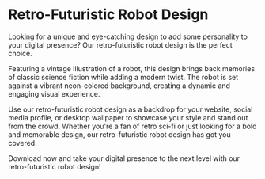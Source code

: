 <!--font:I recommend using the "Montserrat" font for your website.-->

# Retro-Futuristic Robot Design

Looking for a unique and eye-catching design to add some personality to your digital presence? Our retro-futuristic robot design is the perfect choice.

Featuring a vintage illustration of a robot, this design brings back memories of classic science fiction while adding a modern twist. The robot is set against a vibrant neon-colored background, creating a dynamic and engaging visual experience.

Use our retro-futuristic robot design as a backdrop for your website, social media profile, or desktop wallpaper to showcase your style and stand out from the crowd. Whether you're a fan of retro sci-fi or just looking for a bold and memorable design, our retro-futuristic robot design has got you covered.

Download now and take your digital presence to the next level with our retro-futuristic robot design!

<!--

Write me markdown content of website with wallpaper:

"A retro-futuristic wallpaper featuring a vintage illustration of a robot, set against a neon-colored background."

The header of the page should not be copy of the text but rather a real content of the website which is using this wallpaper.


---


# Retro-Futuristic Robot Wallpaper

Add a touch of nostalgia and sci-fi to your desktop or phone with our retro-futuristic wallpaper. Featuring a vintage illustration of a robot, this wallpaper brings back memories of classic science fiction movies and comics.

The robot is set against a vibrant neon-colored background, adding a modern twist to the vintage design. Whether you're a fan of retro sci-fi or just looking for a unique wallpaper to personalize your device, this wallpaper is sure to impress.

Download now and give your device a futuristic upgrade!


---


Heading should not include word "wallpaper". The website should not be about the wallpaper itself, wallpaper is just a related background, rewrite whole content.


---


# Retro-Futuristic Robot Background

Step into the future with our retro-futuristic robot background. Featuring a vintage illustration of a robot, this background takes you back to the golden age of science fiction while adding a modern twist.

The robot is set against a vibrant neon-colored background, creating a dynamic and eye-catching design. Use it as a backdrop for your website, social media profile, or desktop to add a touch of nostalgia and sci-fi to your digital presence.

Whether you're a fan of classic science fiction or just looking for a unique background to showcase your style, our retro-futuristic robot background is the perfect choice. Download now and step into the future!


---


Heading is too long, rewrite whole content.


---


# Retro-Futuristic Robot Design

Looking for a unique and eye-catching design to add some personality to your digital presence? Our retro-futuristic robot design is the perfect choice.

Featuring a vintage illustration of a robot, this design brings back memories of classic science fiction while adding a modern twist. The robot is set against a vibrant neon-colored background, creating a dynamic and engaging visual experience.

Use our retro-futuristic robot design as a backdrop for your website, social media profile, or desktop wallpaper to showcase your style and stand out from the crowd. Whether you're a fan of retro sci-fi or just looking for a bold and memorable design, our retro-futuristic robot design has got you covered.

Download now and take your digital presence to the next level with our retro-futuristic robot design!


---


Write me a Google font which is best fitting for the website.

Pick from the list:
- Futura
- Playfair Display
- Orbitron
- Lato
- Montserrat
- Poppins
- Exo 2
- Roboto
- Great Vibes
- Open Sans
- Dancing Script
- Inter
- Raleway
- IBM Plex Sans
- Lobster
- Alegreya
- Barlow Condensed


Write just the font name nothing else.


---


I recommend using the "Montserrat" font for your website.

-->
